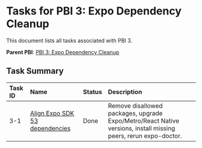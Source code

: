# Tasks for PBI 3: Expo Dependency Cleanup
This document lists all tasks associated with PBI 3.

**Parent PBI**: [PBI 3: Expo Dependency Cleanup](./prd.md)

## Task Summary

| Task ID | Name | Status | Description |
| :------ | :----------------------------------------------- | :------- | :------------------------------------------------------------- |
| 3-1 | [Align Expo SDK 53 dependencies](./3-1.md) | Done | Remove disallowed packages, upgrade Expo/Metro/React Native versions, install missing peers, rerun expo-doctor. |
